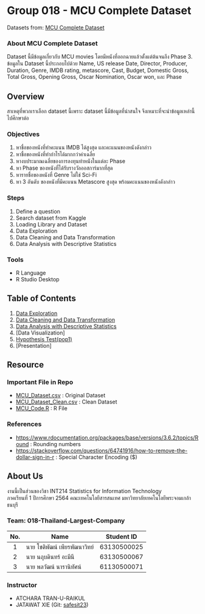# Group 018 - MCU Complete Dataset
Datasets from: [MCU Complete Dataset](https://www.kaggle.com/rachit239/mcu-complete-dataset)

### About MCU Complete Dataset
Dataset นี้มีข้อมูลเกี่ยวกับ MCU movies โดยมีหนังที่ออกฉายแล้วตั้งแต่ต้นจนถึง Phase 3. ข้อมูลใน Dataset นี้ประกอบไปด้วย Name, US release Date, Director, Producer, Duration, Genre, IMDB rating, metascore, Cast, Budget, Domestic Gross, Total Gross, Opening Gross, Oscar Nomination, Oscar won, และ Phase
## Overview
สาเหตุที่พวกเราเลือก dataset นี้เพราะ dataset นี้มีข้อมูลที่น่าสนใจ จึงเหมาะที่จะนำข้อมูลเหล่านี้ไปศึกษาต่อ

### Objectives
1. หาชื่อของหนังที่ทำคะแนน IMDB ได้สูงสุด และคะแนนของหนังดังกล่าว
2. หาชื่อของหนังที่ทำกำไรได้มากกว่าค่าเฉลี่ย
3. หางบประมาณเฉลี่ยของการลงทุนทำหนังในแต่ละ Phase
4. หา Phase ของหนังที่ได้รับรางวัลออสการ์มากที่สุด
5. หารายชื่อของหนังที่ Genre ไม่ใช่ Sci-Fi
6. หา 3 อันดับ ของหนังที่มีคะแนน Metascore สูงสุด พร้อมคะแนนของหนังดังกล่าว

### Steps
1. Define a question
2. Search dataset from Kaggle
3. Loading Library and Dataset
4. Data Exploration
5. Data Cleaning and Data Transformation
6. Data Analysis with Descriptive Statistics

### Tools
- R Language
- R Studio Desktop

## Table of Contents
1. [Data Exploration](./01_DataExploration.md)
2. [Data Cleaning and Data Transformation](./02_DataCleaning.md)
3. [Data Analysis with Descriptive Statistics](./03_DataAnalysis.md)
4. [Data Visualization]
5. [Hypothesis Test(pop1)](./HypothesisTesting.md)
6. [Presentation]

## Resource
### Important File in Repo
- [MCU_Dataset.csv](./MCU_Dataset.csv) : Original Dataset
- [MCU_Dataset_Clean.csv](./MCU_Dataset_Clean.csv) : Clean Dataset
- [MCU_Code.R](./MCU_Code.R) : R File
### References
- https://www.rdocumentation.org/packages/base/versions/3.6.2/topics/Round : Rounding numbers
- https://stackoverflow.com/questions/64741916/how-to-remove-the-dollar-sign-in-r : Special Character Encoding ($)
## About Us
งานนี้เป็นส่วนของวิชา INT214 Statistics for Information Technology <br/> ภาคเรียนที่ 1 ปีการศึกษา 2564 คณะเทคโนโลยีสารสนเทศ มหาวิทยาลัยเทคโนโลยีพระจอมเกล้าธนบุรี
### Team: 018-Thailand-Largest-Company
| No. | Name              | Student ID   |
|:---:|-------------------|--------------|
|  1  | นาย โชติพัฒน์ เพียรพัฒนาวิทย์    | 63130500025  |
|  2  | นาย นฤบดินทร์ อะมีนี   | 63130500067  |
|  3  | นาย พลวัฒน์ นารานิทัศน์   | 61130500071 |

### Instructor
- ATCHARA TRAN-U-RAIKUL
- JATAWAT XIE (Git: [safesit23](https://github.com/safesit23))



